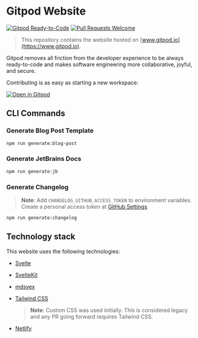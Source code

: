 # Gitpod Website

[![Gitpod Ready-to-Code](https://img.shields.io/badge/Gitpod-ready--to--code-908a85?logo=gitpod)](https://gitpod.io/#https://github.com/gitpod-io/website)
[![Pull Requests Welcome](https://img.shields.io/badge/PRs-welcome-brightgreen.svg)](https://makeapullrequest.com)

> This repository contains the website hosted on [www.gitpod.io](https://www.gitpod.io).

Gitpod removes all friction from the developer experience to be always ready-to-code and makes software engineering more collaborative, joyful, and secure.

Contributing is as easy as starting a new workspace:

[![Open in Gitpod](https://www.gitpod.io/svg/open-in-gitpod.svg)](https://gitpod.io/#https://github.com/gitpod-io/website)

## CLI Commands

### Generate Blog Post Template

```sh
npm run generate:blog-post
```

### Generate JetBrains Docs

```sh
npm run generate:jb
```

### Generate Changelog

> **Note**: Add `CHANGELOG_GITHUB_ACCESS_TOKEN` to environment variables. Create a personal access token at [GitHub Settings](https://github.com/settings/tokens/new?scopes=repo,user)

```sh
npm run generate:changelog
```

## Technology stack

This website uses the following technologies:

- [Svelte](https://svelte.dev)
- [SvelteKit](https://kit.svelte.dev)
- [mdsvex](https://mdsvex.com)
- [Tailwind CSS](https://tailwindcss.com)

  > **Note**: Custom CSS was used initially. This is considered legacy and any PR going forward requires Tailwind CSS.

- [Netlify](https://www.netlify.com)
